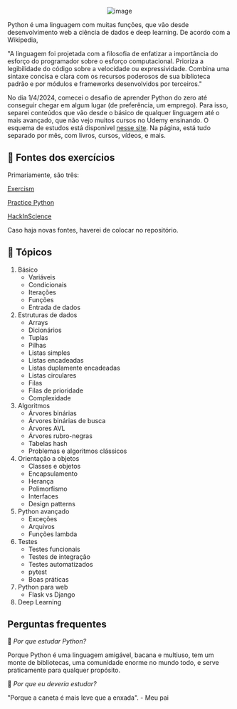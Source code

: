 <div align="center">
  
![image](https://github.com/Lionel-Rocha/Estudando-Python/assets/111009073/36673fbb-fb00-4cdc-8fff-38dd5fe2a75e)

</div>

Python é uma linguagem com muitas funções, que vão desde desenvolvimento web a ciência de dados e deep learning. De acordo com a Wikipedia,

"A linguagem foi projetada com a filosofia de enfatizar a importância do esforço do programador sobre o esforço computacional. Prioriza a legibilidade do código sobre a velocidade ou expressividade. Combina uma sintaxe concisa e clara com os recursos poderosos de sua biblioteca padrão e por módulos e frameworks desenvolvidos por terceiros."

No dia 1/4/2024, comecei o desafio de aprender Python do zero até conseguir chegar em algum lugar (de preferência, um emprego). Para isso, separei conteúdos que vão desde o básico de qualquer linguagem até o mais avançado, que não vejo muitos cursos no Udemy ensinando. O esquema de estudos está disponível [nesse site](https://pythondozero.notion.site/Python-do-zero-a-algum-lugar-ca860fb19fef4326a57a1df3fa30e321). Na página, está tudo separado por mês, com livros, cursos, vídeos, e mais.

## 📌 Fontes dos exercícios

Primariamente, são três:

[Exercism](https://exercism.org/tracks/python/exercises)

[Practice Python](https://www.practicepython.org/)

[HackInScience](https://www.hackinscience.org/exercises/)

Caso haja novas fontes, haverei de colocar no repositório.

## 📌 Tópicos 

1. Básico
   - Variáveis
   - Condicionais
   - Iterações
   - Funções
   - Entrada de dados 
2. Estruturas de dados
   - Arrays
   - Dicionários
   - Tuplas
   - Pilhas
   - Listas simples
   - Listas encadeadas
   - Listas duplamente encadeadas
   - Listas circulares
   - Filas
   - Filas de prioridade
   - Complexidade
4. Algoritmos
   - Árvores binárias
   - Árvores binárias de busca
   - Árvores AVL
   - Árvores rubro-negras
   - Tabelas hash
   - Problemas e algoritmos clássicos
5. Orientação a objetos
   - Classes e objetos
   - Encapsulamento
   - Herança
   - Polimorfismo
   - Interfaces
   - Design patterns
6. Python avançado
   - Exceções
   - Arquivos
   - Funções lambda
7. Testes
   - Testes funcionais
   - Testes de integração
   - Testes automatizados
   - pytest
   - Boas práticas
8. Python para web
   - Flask vs Django
9. Deep Learning


## Perguntas frequentes

📌 *Por que estudar Python?*

Porque Python é uma linguagem amigável, bacana e multiuso, tem um monte de bibliotecas, uma comunidade enorme no mundo todo, e serve praticamente para qualquer propósito.

📌 *Por que eu deveria estudar?*

"Porque a caneta é mais leve que a enxada". - Meu pai
